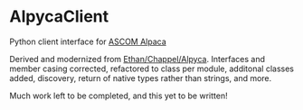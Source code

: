 # AlpycaClient
Python client interface for [ASCOM Alpaca](https://ascom-standards.org/Developer/Alpaca.htm)

Derived and modernized from [Ethan/Chappel/Alpyca](https://github.com/EthanChappel/Alpyca). Interfaces and member casing corrected, refactored to class per module, additonal classes added, discovery, return of native types rather than strings, and more. 

Much work left to be completed, and this yet to be written!
